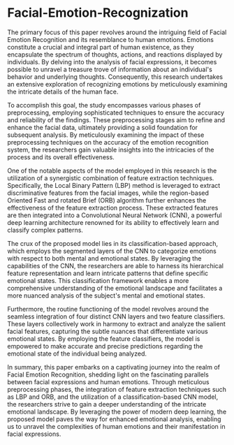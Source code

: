 # Facial-Emotion-Recognization
The primary focus of this paper revolves around the intriguing field of Facial Emotion Recognition and its resemblance to human emotions. Emotions constitute a crucial and integral part of human existence, as they encapsulate the spectrum of thoughts, actions, and reactions displayed by individuals. By delving into the analysis of facial expressions, it becomes possible to unravel a treasure trove of information about an individual's behavior and underlying thoughts. Consequently, this research undertakes an extensive exploration of recognizing emotions by meticulously examining the intricate details of the human face.

To accomplish this goal, the study encompasses various phases of preprocessing, employing sophisticated techniques to ensure the accuracy and reliability of the findings. These preprocessing stages aim to refine and enhance the facial data, ultimately providing a solid foundation for subsequent analysis. By meticulously examining the impact of these preprocessing techniques on the accuracy of the emotion recognition system, the researchers gain valuable insights into the intricacies of the process and its overall effectiveness.

One of the notable aspects of the model employed in this research is the utilization of a synergistic combination of feature extraction techniques. Specifically, the Local Binary Pattern (LBP) method is leveraged to extract discriminative features from the facial images, while the region-based Oriented Fast and rotated Brief (ORB) algorithm further enhances the effectiveness of the feature extraction process. These extracted features are then integrated into a Convolutional Neural Network (CNN), a powerful deep learning architecture renowned for its ability to effectively learn and classify complex patterns.

The crux of the proposed model lies in its classification-based approach, which employs the segmented layers of the CNN to categorize emotions with respect to both mental and emotional states. By leveraging the capabilities of the CNN, the researchers are able to harness its hierarchical feature representation and learn intricate patterns that define specific emotional states. This classification framework enables a more comprehensive understanding of the emotional landscape and facilitates a more nuanced analysis of the subject's mental and emotional states.

Furthermore, the routine functioning of the model revolves around the seamless integration of four distinct CNN layers and two feature classifiers. These layers collectively work in harmony to extract and analyze the salient facial features, capturing the subtle nuances that differentiate various emotional states. By employing the feature classifiers, the model is empowered to make accurate and precise predictions regarding the emotional state of the individual being analyzed.

In summary, this paper embarks on a captivating journey into the realm of Facial Emotion Recognition, shedding light on the fascinating parallels between facial expressions and human emotions. Through meticulous preprocessing phases, the integration of feature extraction techniques such as LBP and ORB, and the utilization of a classification-based CNN model, the researchers strive to gain a deeper understanding of the intricate emotional landscape. By leveraging the power of modern deep learning, the proposed model paves the way for enhanced emotional analysis, enabling us to unravel the complexities of human emotions and their manifestation in facial expressions.
